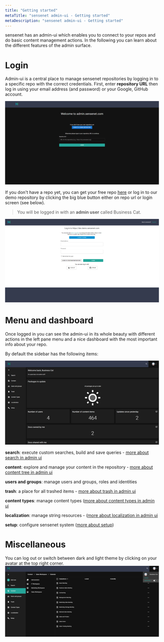 ```yaml
---
title: "Getting started"
metaTitle: "sensenet admin-ui - Getting started"
metaDescription: "sensenet admin-ui - Getting started"
---
```


sensenet has an admin-ui which enables you to connect to your repos and do basic content management actions. In the following you can learn about the different features of the admin surface.

# Login

Admin-ui is a central place to manage sensenet repositories by logging in to a specific repo with the correct credentials.
First, enter **repository URL** then log in using your email address (and password) or your Google, GitHub account.

![repo url](./img/adminui_repo.png)


If you don't have a repo yet, you can get your free repo [here](https://is.sensenet.com/Account/Registration?returnUrl=%2Fconnect%2Fauthorize%2Fcallback%3Fclient_id%3Dspa%26redirect_uri%3Dhttps%253A%252F%252Fprofile.sensenet.com%252Fauthentication%252Fcallback%26response_type%3Dcode%26scope%3Dopenid%2520profile%2520sensenet%26state%3Dde66e02398b748f5b102fe2fc8911be7%26code_challenge%3DOHs2GpcPZ_H9seg0sP-nd-f1J1in9IgGqadms7Jp-jU%26code_challenge_method%3DS256%26response_mode%3Dquery%26snrepo%3Dhttps%253A%252F%252Fsnover.service.sensenet.com) or log in to our demo repository by clicking the big blue button either on repo url or login screen (see below).

> You will be logged in with an **admin user** called Business Cat.

![login](./img/admin-ui_logincredentials.png)

# Menu and dashboard
Once logged in you can see the admin-ui in its whole beauty with different actions in the left pane menu and a nice dashboard with the most important info about your repo.

By default the sidebar has the following items:

![dashboard](./img/dashboard_new.png)

**search**: execute custom searches, build and save queries - [more about search in admin ui](/guides/search)

**content**: explore and manage your content in the repository - [more about content tree in admin ui](/guides/content-management/content-tree)

**users and groups**: manage users and groups, roles and identities

**trash**: a place for all trashed items - [more about trash in admin ui](/guides/content-management/trash)

**content types**: manage content types ([more about content types in admin ui](/guides/content_types)

**localization**: manage string resources - ([more about localization in admin ui](/guides/localization)

**setup**: configure sensenet system ([more about setup](/guides/setup))

# Miscellaneous

You can log out or switch between dark and light theme by clicking on your avatar at the top right corner.
![avatar](./img/logout_dark.png)
